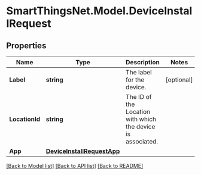 # SmartThingsNet.Model.DeviceInstallRequest
## Properties

Name | Type | Description | Notes
------------ | ------------- | ------------- | -------------
**Label** | **string** | The label for the device. | [optional] 
**LocationId** | **string** | The ID of the Location with which the device is associated. | 
**App** | [**DeviceInstallRequestApp**](DeviceInstallRequestApp.md) |  | 

[[Back to Model list]](../README.md#documentation-for-models) [[Back to API list]](../README.md#documentation-for-api-endpoints) [[Back to README]](../README.md)

